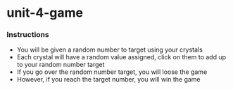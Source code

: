 # unit-4-game

### Instructions
* You will be given a random number to target using your crystals
* Each crystal will have a random value assigned, click on them to add up to your random number target
* If you go over the random number target, you will loose the game
* However, if you reach the target number, you will win the game 